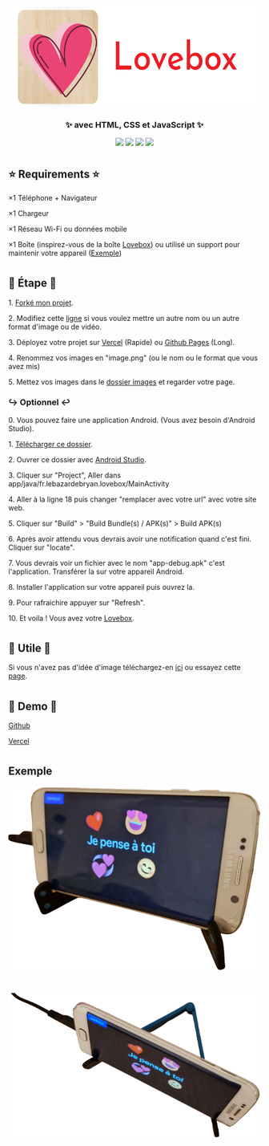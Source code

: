<p align="center"><img src="assets/images/Logo.png" height="200" width="550" /></p>
<h3 align="center">✨ avec HTML, CSS et JavaScript ✨</h3>
<div align="center">

<img src="https://img.shields.io/github/stars/LeBazarDeBryan/DIY_Lovebox?label=%C3%89toile" />
<img src="https://img.shields.io/github/forks/LeBazarDeBryan/DIY_Lovebox?label=Fork" />
<img src="https://img.shields.io/github/watchers/LeBazarDeBryan/DIY_Lovebox?label=Watching" />
<img src="https://img.shields.io/github/issues/LeBazarDeBryan/DIY_Lovebox?label=Issues" /> </div>

#

<h2>⭐ Requirements ⭐</h2>

<p> ×1 Téléphone + Navigateur </p>
<p> ×1 Chargeur </p>
<p> ×1 Réseau Wi-Fi ou données mobile </p>
<p> ×1 Boîte (inspirez-vous de la boîte <a href="assets/images/lovebox.png?raw=true">Lovebox</a>) ou utilisé un support pour maintenir votre appareil (<a href="https://github.com/LeBazarDeBryan/DIY_Lovebox#Exemple">Exemple</a>) </p>

#

<h2>🌟 Étape 🌟</h2>

<p> 1. <a href="https://github.com/LeBazarDeBryan/DIY_Lovebox/fork">Forké mon projet</a>. </p>
<p> 2. Modifiez cette <a href="index.html#L37-L40">ligne</a> si vous voulez mettre un autre nom ou un autre format d'image ou de vidéo. </p>
<p> 3. Déployez votre projet sur <a href="https://vercel.app">Vercel</a> (Rapide) ou <a href="https://pages.github.com">Github Pages</a> (Long). </p>
<p> 4. Renommez vos images en "image.png" (ou le nom ou le format que vous avez mis) </p>
<p> 5. Mettez vos images dans le <a href="images">dossier images</a> et regarder votre page. </p>

<h3>↪ Optionnel ↩</h3>

<p> 0. Vous pouvez faire une application Android. (Vous avez besoin d'Android Studio). </p>
<p> 1. <a href="app">Télécharger ce dossier</a>. </p>
<p> 2. Ouvrer ce dossier avec <a href="https://developer.android.com/studio">Android Studio</a>. </p>
<p> 3. Cliquer sur "Project", Aller dans app/java/fr.lebazardebryan.lovebox/MainActivity </p>
<p> 4. Aller à la ligne 18 puis changer "remplacer avec votre url" avec votre site web. </p>
<p> 5. Cliquer sur "Build" > "Build Bundle(s) / APK(s)" > Build APK(s) </p>
<p> 6. Après avoir attendu vous devrais avoir une notification quand c'est fini. Cliquer sur "locate". </p>
<p> 7. Vous devrais voir un fichier avec le nom "app-debug.apk" c'est l'application. Transférer la sur votre appareil Android. </p>
<p> 8. Installer l'application sur votre appareil puis ouvrez la. </p>
<p> 9. Pour rafraichire appuyer sur "Refresh". </p>
<p> 10. Et voila ! Vous avez votre <a href="assets/images/lovebox.png?raw=true">Lovebox</a>. </p>

#

<h2>💞 Utile 💞</h2>

<p> Si vous n'avez pas d'idée d'image téléchargez-en <a href="database">ici</a> ou essayez cette <a href="https://diy-lovebox.vercel.app/draw.html">page</a>.</p>

#

<h2>🌠 Demo 🌠</h2>

<p> <a href="https://lebazardebryan.github.io/DIY_Lovebox/"> Github </a></p>
<p> <a href="https://diy-lovebox.vercel.app/"> Vercel </a></p>

#

<h2>Exemple</h2>

<p align="center"><img src="assets/images/image1.png">
  
#
  
<img src="assets/images/image2.png"></p>
